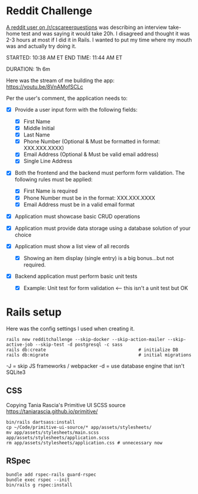 # Reddit Challenge

[A reddit user on /r/cscareerquestions](https://www.reddit.com/r/cscareerquestions/comments/1cp18i6/comment/l3hz9w9/) was describing an interview take-home test and was saying it would take 20h. I disagreed and thought it was 2-3
hours at most if I did it in Rails. I wanted to put my time where my mouth was and actually try doing it.

STARTED: 10:38 AM ET
END TIME: 11:44 AM ET

DURATION: 1h 6m

Here was the stream of me building the app: https://youtu.be/8VnAMofSCLc

Per the user's comment, the application needs to:

- [x] Provide a user input form with the following fields:
  - [x] First Name
  - [x] Middle Initial
  - [x] Last Name
  - [x] Phone Number (Optional & Must be formatted in format: XXX.XXX.XXXX)
  - [x] Email Address (Optional & Must be valid email address)
  - [x] Single Line Address

- [x] Both the frontend and the backend must perform form validation. The following rules must be applied:
  - [x] First Name is required
  - [x] Phone Number must be in the format: XXX.XXX.XXXX
  - [x] Email Address must be in a valid email format

- [x] Application must showcase basic CRUD operations

- [x] Application must provide data storage using a database solution of your choice

- [x] Application must show a list view of all records
  - [x] Showing an item display (single entry) is a big bonus…but not required.

- [x] Backend application must perform basic unit tests
  - [x] Example: Unit test for form validation <-- this isn't a unit test but OK

# Rails setup

Here was the config settings I used when creating it.

```
rails new redditchallenge --skip-docker --skip-action-mailer --skip-active-job --skip-test -d postgresql -c sass
rails db:create                                   # initialize DB
rails db:migrate                                  # initial migrations
```

-J = skip JS frameworks / webpacker
-d = use database engine that isn't SQLite3

## CSS

Copying Tania Rascia's Primitive UI SCSS source https://taniarascia.github.io/primitive/

```
bin/rails dartsass:install
cp ~/Code/primitive-ui-source/* app/assets/stylesheets/
mv app/assets/stylesheets/main.scss app/assets/stylesheets/application.scss
rm app/assets/stylesheets/application.css # unnecessary now
```

## RSpec

```
bundle add rspec-rails guard-rspec
bundle exec rspec --init
bin/rails g rspec:install
```
